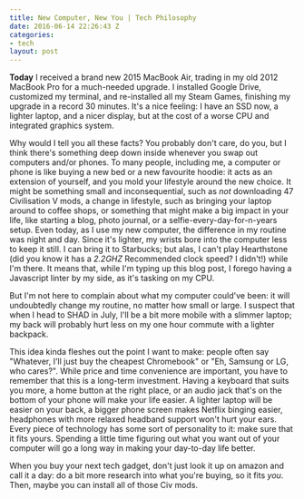 ```yaml
---
title: New Computer, New You | Tech Philosophy
date: 2016-06-14 22:26:43 Z
categories:
- tech
layout: post
---
```


**Today** I received a brand new 2015 MacBook Air, trading in my old 2012 MacBook Pro for a much-needed upgrade. I installed Google Drive, customized my terminal, and re-installed all my Steam Games, finishing my upgrade in a record 30 minutes. It's a nice feeling: I have an SSD now, a lighter laptop, and a nicer display, but at the cost of a worse CPU and integrated graphics system.

Why would I tell you all these facts? You probably don't care, do you, but I think there's something deep down inside whenever you swap out computers and/or phones. To many people, including me, a computer or phone is like buying a new bed or a new favourite hoodie: it acts as an extension of yourself, and you mold your lifestyle around the new choice. It might be something small and inconsequential, such as *not* downloading 47 Civilisation V mods, a change in lifestyle, such as bringing your laptop around to coffee shops, or something that might make a big impact in your life, like starting a blog, photo journal, or a selfie-every-day-for-n-years setup. Even today, as I use my new computer, the difference in my routine was night and day. Since it's lighter, my wrists bore into the computer less to keep it still. I can bring it to Starbucks; but alas, I can't play Hearthstone (did you know it has a *2.2GHZ* Recommended clock speed? I didn't!) while I'm there. It means that, while I'm typing up this blog post, I forego having a Javascript linter by my side, as it's tasking on my CPU.

But I'm not here to complain about what my computer could've been: it will undoubtedly change my routine, no matter how small or large. I suspect that when I head to SHAD in July, I'll be a bit more mobile with a slimmer laptop; my back will probably hurt less on my one hour commute with a lighter backpack.

This idea kinda fleshes out the point I want to make: people often say "Whatever, I'll just buy the cheapest Chromebook" or "Eh, Samsung or LG, who cares?". While price and time convenience are important, you have to remember that this is a long-term investment. Having a keyboard that suits you more, a home button at the right place, or an audio jack that's on the bottom of your phone will make your life easier. A lighter laptop will be easier on your back, a bigger phone screen makes Netflix binging easier, headphones with more relaxed headband support won't hurt your ears. Every piece of technology has some sort of personality to it: make sure that it fits yours.  Spending a little time figuring out what you want out of your computer will go a long way in making your day-to-day life better.

When you buy your next tech gadget, don't just look it up on amazon and call it a day: do a bit more research into what you're buying, so it fits *you*. Then, maybe you can install all of those Civ mods.

